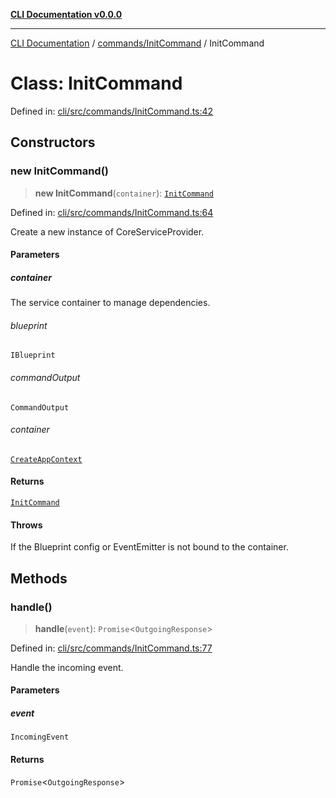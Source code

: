 [**CLI Documentation v0.0.0**](../../../README.md)

***

[CLI Documentation](../../../modules.md) / [commands/InitCommand](../README.md) / InitCommand

# Class: InitCommand

Defined in: [cli/src/commands/InitCommand.ts:42](https://github.com/stonemjs/cli/blob/f877eea0c25a2644820eb8dfcb0babef674d570d/src/commands/InitCommand.ts#L42)

## Constructors

### new InitCommand()

> **new InitCommand**(`container`): [`InitCommand`](InitCommand.md)

Defined in: [cli/src/commands/InitCommand.ts:64](https://github.com/stonemjs/cli/blob/f877eea0c25a2644820eb8dfcb0babef674d570d/src/commands/InitCommand.ts#L64)

Create a new instance of CoreServiceProvider.

#### Parameters

##### container

The service container to manage dependencies.

###### blueprint

`IBlueprint`

###### commandOutput

`CommandOutput`

###### container

[`CreateAppContext`](../interfaces/CreateAppContext.md)

#### Returns

[`InitCommand`](InitCommand.md)

#### Throws

If the Blueprint config or EventEmitter is not bound to the container.

## Methods

### handle()

> **handle**(`event`): `Promise`\<`OutgoingResponse`\>

Defined in: [cli/src/commands/InitCommand.ts:77](https://github.com/stonemjs/cli/blob/f877eea0c25a2644820eb8dfcb0babef674d570d/src/commands/InitCommand.ts#L77)

Handle the incoming event.

#### Parameters

##### event

`IncomingEvent`

#### Returns

`Promise`\<`OutgoingResponse`\>
